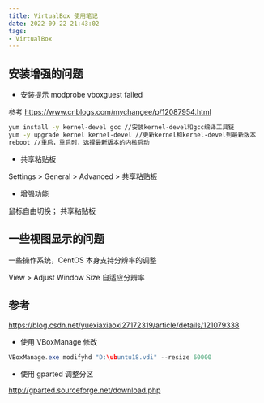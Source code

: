 ```yaml
---
title: VirtualBox 使用笔记
date: 2022-09-22 21:43:02
tags:
- VirtualBox
---
```


## 安装增强的问题

- 安装提示 modprobe vboxguest failed


参考 https://www.cnblogs.com/mychangee/p/12087954.html

```bash
yum install -y kernel-devel gcc //安装kernel-devel和gcc编译工具链
yum -y upgrade kernel kernel-devel //更新kernel和kernel-devel到最新版本
reboot //重启，重启时，选择最新版本的内核启动
```


- 共享粘贴板

Settings > General > Advanced > 共享粘贴板



- 增强功能

鼠标自由切换；
共享粘贴板



## 一些视图显示的问题

一些操作系统，CentOS 本身支持分辨率的调整

View > Adjust Window Size 自适应分辨率





## 参考

https://blog.csdn.net/yuexiaxiaoxi27172319/article/details/121079338

- 使用 VBoxManage 修改

```java
VBoxManage.exe modifyhd "D:\ubuntu18.vdi" --resize 60000
```


- 使用 gparted 调整分区

http://gparted.sourceforge.net/download.php